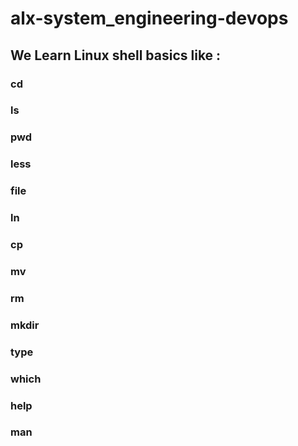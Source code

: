 # alx-system_engineering-devops
## We Learn Linux shell basics like : 
### cd 
### ls 
### pwd 
### less 
### file 
### ln 
### cp 
### mv 
### rm 
### mkdir 
### type 
### which 
### help 
### man
